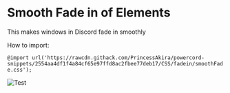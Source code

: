 # Smooth Fade in of Elements

This makes windows in Discord fade in smoothly

How to import:

```@import url('https://rawcdn.githack.com/PrincessAkira/powercord-snippets/2554aa4df1f4a84cf65e97ffd8ac2fbee77deb17/CSS/fadein/smoothFade.css');```

![Test](https://fuckedyour.mom/7GRG8HpHkD.gif?key=IUdXuWLXykYsVs)